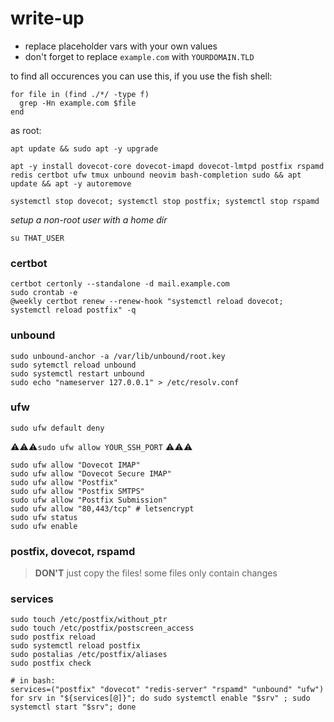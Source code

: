 # write-up

* replace placeholder vars with your own values
* don't forget to replace `example.com` with `YOURDOMAIN.TLD`

to find all occurences you can use this, if you use the fish shell:
```
for file in (find ./*/ -type f)
  grep -Hn example.com $file
end
```

as root:
```
apt update && sudo apt -y upgrade

apt -y install dovecot-core dovecot-imapd dovecot-lmtpd postfix rspamd redis certbot ufw tmux unbound neovim bash-completion sudo && apt update && apt -y autoremove

systemctl stop dovecot; systemctl stop postfix; systemctl stop rspamd
```

*setup a non-root user with a home dir*

`su THAT_USER`

### certbot
```
certbot certonly --standalone -d mail.example.com
sudo crontab -e
@weekly certbot renew --renew-hook "systemctl reload dovecot; systemctl reload postfix" -q
```

### unbound
```
sudo unbound-anchor -a /var/lib/unbound/root.key
sudo sytemctl reload unbound
sudo systemctl restart unbound
sudo echo "nameserver 127.0.0.1" > /etc/resolv.conf
```

### ufw
`sudo ufw default deny`

⚠️⚠️⚠️`sudo ufw allow YOUR_SSH_PORT` ⚠️⚠️⚠️

```
sudo ufw allow "Dovecot IMAP"
sudo ufw allow "Dovecot Secure IMAP"
sudo ufw allow "Postfix"
sudo ufw allow "Postfix SMTPS"
sudo ufw allow "Postfix Submission"
sudo ufw allow "80,443/tcp" # letsencrypt
sudo ufw status
sudo ufw enable
```

### postfix, dovecot, rspamd
> **DON'T** just copy the files! some files only contain changes

### services
```
sudo touch /etc/postfix/without_ptr
sudo touch /etc/postfix/postscreen_access
sudo postfix reload
sudo systemctl reload postfix
sudo postalias /etc/postfix/aliases
sudo postfix check

# in bash:
services=("postfix" "dovecot" "redis-server" "rspamd" "unbound" "ufw")
for srv in "${services[@]}"; do sudo systemctl enable "$srv" ; sudo systemctl start "$srv"; done
```
